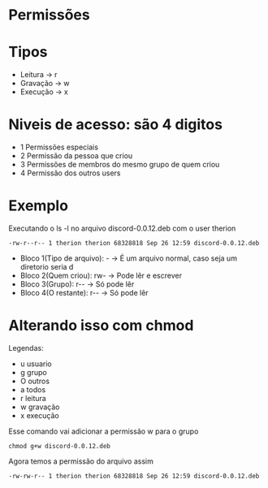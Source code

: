 # Permissões

# Tipos
- Leitura -> r
- Gravação -> w
- Execução -> x

# Niveis de acesso: são 4 digitos
- 1 Permissões especiais
- 2 Permissão da pessoa que criou
- 3 Permissões de membros do mesmo grupo de quem criou
- 4 Permissão dos outros users

# Exemplo

Executando o ls -l no arquivo discord-0.0.12.deb  com o user therion

```
-rw-r--r-- 1 therion therion 68328818 Sep 26 12:59 discord-0.0.12.deb
```

- Bloco 1(Tipo de arquivo): - -> É um arquivo normal, caso seja um diretorio seria d
- Bloco 2(Quem criou): rw- -> Pode lêr e escrever
- Bloco 3(Grupo): r-- -> Só pode lêr
- Bloco 4(O restante): r-- -> Só pode lêr

# Alterando isso com chmod
Legendas:
- u usuario
- g grupo
- O outros
- a todos
- r leitura
- w gravação
- x execução

Esse comando vai adicionar a permissão w para o grupo
```
chmod g+w discord-0.0.12.deb
```
Agora temos a permissão do arquivo assim
```
-rw-rw-r-- 1 therion therion 68328818 Sep 26 12:59 discord-0.0.12.deb
```